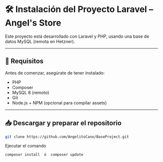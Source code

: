 # 🛠 Instalación del Proyecto Laravel – Angel's Store

Este proyecto está desarrollado con Laravel y PHP, usando una base de datos MySQL (remota en Hetzner).

---

## 🔧 Requisitos

Antes de comenzar, asegúrate de tener instalado:
- PHP 
- Composer
- MySQL 8  (remoto)
- Git
- Node.js + NPM (opcional para compilar assets)
---

## 📥 Descargar y preparar el repositorio

```bash
git clone https://github.com/AngelitoCano/BaseProject.git
```
Ejecutar el comando 
```bash
composer install  ó  composer update
```

